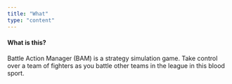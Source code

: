```yaml
---
title: "What"
type: "content"
---
```


#### What is this?

Battle Action Manager (BAM) is a strategy simulation game. Take control over a team of fighters as you battle other teams in the league in this blood sport.
